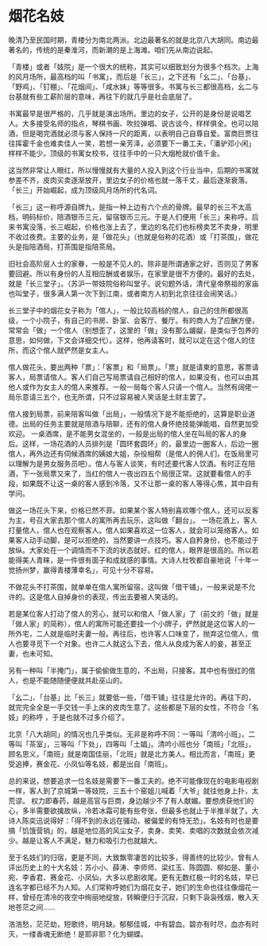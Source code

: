 # 烟花名妓

晚清乃至民国时期，青楼分为南北两派。北边最著名的就是北京八大胡同。南边最著名的，传统的是秦淮河，而新潮的是上海滩。咱们先从南边说起。

「青楼」或者「妓院」是一个很大的统称，其实可以细致划分为很多个档次。上海的风月场所，最高档的叫「书寓」，而后是「长三」，之下还有「幺二」、「台基」、「野鸡」、「钉棚」、「花烟间」、「咸水妹」等等很多。书寓与长三都很高档，幺二与台基就有些工薪阶层的意味，再往下的就几乎是社会底层了。


书寓最早是很严格的，几乎就是演出场所。里边的女子，公开的是身份是说唱艺人。大多接受名师的指点，琴棋书画、吹拉弹唱、说古谈今，样样俱全。也可以陪酒，但是喝完酒就必须与客人保持一尺的距离，以表明自己自尊自爱。富商巨贾往往挥霍千金也难卖佳人一笑，若想一亲芳泽，必须要下一番工夫，「潘驴邓小闲」样样不能少。顶级的书寓女校书，往往手中的一只大烟枪就价值千金。

这当然非常让人眼红，所以慢慢就有大量的人投入到这个行业当中，后期的书寓就参差不齐，皮肉买卖逐渐放开，里边女子的价格也就一落千丈，最后逐渐衰落。「长三」开始崛起，成为顶级风月场所的代名词。

「长三」这一称呼源自牌九，是指一种上边有六个点的骨牌。最早的长三不太高档，明码标价，陪酒银币三元，留宿银币三元。于是人们便用「长三」来称呼。后来书寓没落，长三崛起，价格也涨上去了，里边的名花们也标榜卖艺不卖身，明里不收过夜费。主要的业务，是「做花头」（也就是俗称的花酒）或「打茶围」，做花头是指陪酒局，打茶围是指陪茶局。

旧社会高阶层人士的家眷，一般是不见人的。除非是所谓通家之好，否则见了男客要回避。所以有身份的人互相应酬或者娱乐，在家里是很不方便的。最好的去处，就是「长三堂子」。（苏沪一带妓院俗称叫堂子。说句题外话，清代皇帝祭祖的家庙也叫堂子，很多满人第一次下到江南，或者南方人初到北京往往会闹笑话。）

长三堂子中的烟花女子称为「倌人」，一般比较高档的倌人，自己的住所都很高级，一个小院子，有自己的书房、卧室、会客厅、餐厅。有的商人为了应酬方便，常常会「做」一个倌人（别想歪了，这里的「做」没有那么龌龊，是类似于包养的意思，如何做，下文会详细交代）。这样，他再请客时，就可以定在这个倌人的住所，而这个倌人就俨然是女主人。

倌人做花头，要出两种「票」：「客票」和「局票」。「票」就是请柬的意思，客票请客人，局票请倌人。客人们自己写局票请自己相好的倌人，如果没有，也可以由其他人或作为女主人的倌人来推荐。一般一局每个客人只请一个倌人。当然有阔佬一局乐意请三五个，也无所谓，只不过容易被人笑话是土财主罢了。

倌人接到局票，前来陪客叫做「出局」，一般情况下是不能拒绝的，这算是职业道德。出局的任务主要就是陪酒与陪聊，还有的倌人身怀绝技能弹能唱，自然更加受欢迎。  一桌酒席，是不能男女混坐的，一般是出局的倌人坐在叫局的客人的身后。这样，一场花酒的人员排列是「圆环套圆环」的，最里边一圈客人，后边一圈倌人，再外边还有伺候酒席的姨娘大姐，杂役相帮（是倌人的佣人们，在饭局里可以理解为是男女服务员吧）。倌人与客人谈笑，有时还要代客人饮酒。有时正在陪酒，下一张局票又来了，当红的倌人一夜出四五个局很正常。这就要看倌人的手段，如果既不让这一桌的客人感到冷落，又不让那一桌的客人等得心焦，其中自有学问。

做这一场花头下来，价格已然不菲。如果某个客人特别喜欢哪个倌人，还可以反客为主，号召大家去那个倌人的寓所再去玩乐，这叫做「翻台」。  一场花酒上，客人打量倌人，倌人也在观察客人。倌人如果喜欢这一位客人，就会可以笼络客人。如果客人动手动脚，是可以拒绝的，当然要讲一点技巧。客人自矜身份，也不能过于放纵。大家处在一个调情而不下流的状态就好。红的倌人，眼界是很高的。所以若能得美人青睐，是一件很有面子和成就感的事情。大诗人杜牧都自豪地说「十年一觉扬州梦，赢得青楼薄幸名」，可见十分不容易。

不做花头不打茶围，就单单在倌人寓所留宿，这叫做「借干铺」，一般来说是不允许的。这是倌人自掉身价的表现，传出去要被人笑话的。

若是某位客人打动了倌人的芳心，就可以和倌人「做人家」了（前文的「做」就是「做人家」的简称），倌人的寓所可能还要挂一个小牌子，俨然就是这位客人的一所外宅，二人就是临时夫妻一般。再往后，也许客人口味变了，抛弃这位倌人，倌人也要寻觅下一个对象。也许二人就这么下去，倌人从良成为客人的妾，甚至正妻，也未可知。

另有一种叫「半掩门」，属于偷偷做生意的，不出局，只接客。其中也有很红的倌人，也是不能随随便便就共赴巫山的。

「幺二」、「台基」比「长三」就要低一些，「借干铺」往往是允许的。再往下的，就完完全全是一手交钱一手上床的皮肉生意了。这些都是下层的女性，不符合「名妓」的称呼
，于是也就不过多介绍了。

北京「八大胡同」的情况也几乎类似。无非是称呼不同：一等叫「清吟小班」，二等叫「茶室」，三等叫「下处」，四等叫「土娼」。清吟小班也分「南班」「北班」，顾名思义，「南班」就是南国佳丽，「北班」就是北方美人。相比而言，「南班」更受追捧，赛金花、小凤仙等名妓，都是出自「南班」。

总的来说，想要追求一位名妓是需要下一番工夫的。绝不可能像现在的电影电视剧一样，客人到了京城第一等妓院，三五十个窑姐儿喊着「大爷」就往他身上扑，太荒谬。  权力即春药，越是高官与巨商，身边越少不了有人献媚。要想虏获他们的心，多半需要欲擒故纵，冷若冰霜可能有些夸张，但最多也就止于半推半就了。大诗人陈奕迅说得好：「得不到的永远在骚动，被偏爱的有恃无恐」。名妓有时也是要搞「饥饿营销」的，越是地位高的风尘女子，卖身、卖笑、卖唱的次数就会依次减少。越是让客人不满足，魅力和吸引力也就越大。

至于名妓们的归宿，更是不同，大致飘零凄苦的比较多，得善终的比较少。曾有人评出历史上的十大名妓：苏小小、薛涛、李师师、梁红玉、陈圆圆、柳如是、董小宛、李香君、赛金花、小凤仙，大多以悲剧收尾。更有无数红极一时的名妓，早已连名字都已经不为人知。人们常称呼她们为烟花女子，她们的生命也往往像烟花一样，曾经在清冷的夜空中绚丽地绽放，转瞬便归于沉寂，只剩下袅袅残烟，散入天地苍茫之间……

浩浩愁，茫茫劫，短歌终，明月缺。郁郁佳城，中有碧血。碧亦有时尽，血亦有时灭，一缕香魂无断绝！是耶非耶？化为蝴蝶。
